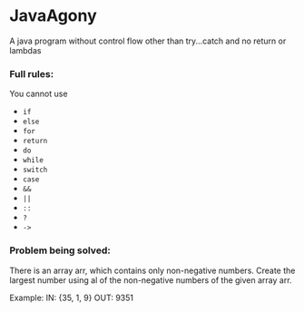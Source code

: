 # JavaAgony
A java program without control flow other than try...catch and no return or lambdas

### Full rules:
You cannot use
- `if`
- `else`
- `for`
- `return`
- `do`
- `while`
- `switch`
- `case`
- `&&`
- `||`
- `::`
- `?`
- `->`

### Problem being solved:
There is an array arr, which contains only non-negative numbers. Create the largest number using al of the non-negative numbers of the given array arr.

Example:
IN: {35, 1, 9}
OUT: 9351
